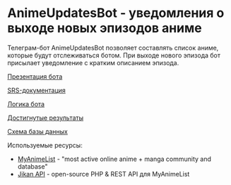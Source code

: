 # AnimeUpdatesBot - уведомления о выходе новых эпизодов аниме

Телеграм-бот AnimeUpdatesBot позволяет составлять список аниме, которые будут отслеживаться ботом. При выходе нового эпизода бот присылает уведомление с кратким описанием эпизода.

[Презентация бота](docs/AnimeUpdatesBot.pdf)

[SRS-документация](https://docs.google.com/document/d/1V3BpQEYjUxV9lLRIFGlfW4RQZhVWIPW_16f_bvy0XTg/edit)

[Логика бота](https://docs.google.com/document/d/1RyHHrPVLukMPLZlpQ1GfLx7Ro0HaDdRLbManZElRExY/edit?usp=sharing)

[Достигнутые результаты](docs/AnimeUpdResults.pdf)

[Схема базы данных](docs/db_scheme.jpg)

Используемые ресурсы:
  - [MyAnimeList](https://myanimelist.net/) - "most active online anime + manga community and database"
  - [Jikan API](https://jikan.moe/) - open-source PHP & REST API для MyAnimeList
